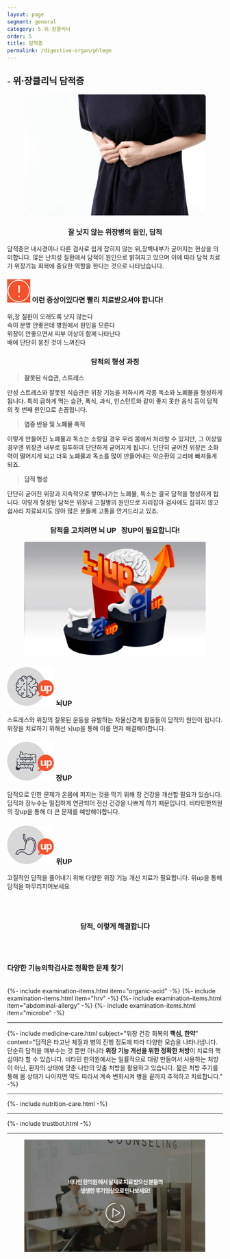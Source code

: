 ```yaml
---
layout: page
segment: general
category: 5-위·장클리닉
order: 5
title: 담적증
permalink: /digestive-organ/phlegm
---
```


<h2 class="content-heading">
  <small>-</small>
  <strong>위·장클리닉</strong> 담적증
</h2>

<figure>
  <img src="/assets/20190808_01.jpg" alt="">
</figure>

<h3 style="text-align:center">잘 낫지 않는 위장병의 원인, 담적</h3>
<p>담적증은 내시경이나 다른 검사로 쉽게 잡히지 않는 위,장벽내부가 굳어지는 현상을 의미합니다. 많은 난치성 질환에서 담적이 원인으로 밝혀지고 있으며 이에 따라 담적 치료가 위장기능 회복에 중요한 역할을 한다는 것으로 나타났습니다.</p>

<div class="content-caution">
  <h3>
    <img src="/assets/icon-warning.svg" alt="">
    이런 증상이있다면 빨리 치료받으셔야 합니다!
  </h3>
  <p>
    위,장 질환이 오래도록 낫지 않는다<br>
    속이 분명 안좋은데 병원에서 원인을 모른다<br>
    위장이 안좋으면서 피부 이상이 함께 나타난다<br>
    배에 단단히 뭉친 것이 느껴진다
  </p>
</div>
<h3 style="text-align:center">담적의 형성 과정</h3>
<div class="content-sculptpost">
  <blockquote>
    <strong>잘못된 식습관, 스트레스</strong><br>
  </blockquote>
  <p>
  만성 스트레스와 잘못된 식습관은 위장 기능을 저하시켜 각종 독소와 노폐물을 형성하게 됩니다. 특히 급하게 먹는 습관, 폭식, 과식, 인스턴트와 같이 좋지 못한 음식 등이 담적의 첫 번째 원인으로 손꼽힙니다.
  </p>
  <blockquote>
    <strong>염증 반응 및 노폐물 축적</strong><br>
  </blockquote>
  <p>
  이렇게 만들어진 노폐물과 독소는 소량일 경우 우리 몸에서 처리할 수 있지만, 그 이상일 경우엔 위장관 내부로 침투하여 단단하게 굳어지게 됩니다. 단단히 굳어진 위장은 소화력이 떨어지게 되고 더욱 노폐물과 독소를 많이 만들어내는 악순환의 고리에 빠져들게 되죠.
  </p>
  <blockquote>
    <strong>담적 형성</strong><br>
  </blockquote>
  <p>
  단단히 굳어진 위장과 지속적으로 쌓여나가는 노폐물, 독소는 결국 담적을 형성하게 됩니다. 이렇게 형성된 담적은 위장내 고질병의 원인으로 자리잡아 검사에도 잡히지 않고 쉽사리 치료되지도 않아 많은 분들께 고통을 안겨드리고 있죠.
  </p>
</div>

<h3 style="text-align:center">담적을 고치려면 <strong>뇌 UP &nbsp; 장UP</strong>이 필요합니다!</h3>
<figure>
  <img src="/assets/img-podium-brain.jpg" alt="">
</figure>
<div class="content-iconcard">
  <h3>
    <img src="/assets/icon-up-brain.svg" alt="">
    뇌UP
  </h3>
  <p>스트레스와 위장의 잘못된 운동을 유발하는 자율신경계 활동들이 담적의 원인이 됩니다. 위장을 치료하기 위해선 뇌up을 통해 이를 먼저 해결해야합니다.</p>
</div>
<div class="content-iconcard">
  <h3>
    <img src="/assets/icon-up-bowels.svg" alt="">
    장UP
  </h3>
  <p>담적으로 인한 문제가 온몸에 퍼지는 것을 막기 위해 장 건강을 개선할 필요가 있습니다. 담적과 장누수는 밀접하게 연관되어 전신 건강을 나쁘게 하기 때문입니다. 비타민한의원의 장up을 통해 더 큰 문제를 예방해야합니다.</p>
</div>
<div class="content-iconcard">
  <h3>
    <img src="/assets/icon-up-stomach.svg" alt="">
    위UP
  </h3>
  <p>고질적인 담적을 풀어내기 위해 다양한 위장 기능 개선 치료가 필요합니다. 위up을 통해 담적을 마무리지어보세요.</p>
</div>
<br><br>
<h3 style="text-align:center">담적, 이렇게 해결합니다</h3><br><br>
<h3><strong>다양한 기능의학검사</strong>로 정확한 문제 찾기</h3><br>
{%- include examination-items.html item="organic-acid" -%}
{%- include examination-items.html item="hrv" -%}
{%- include examination-items.html item="abdominal-allergy" -%}
{%- include examination-items.html item="microbe" -%}

<hr>
{%- include medicine-care.html subject="위장 건강 회복의 <strong>핵심, 한약</strong>" content="담적은 타고난 체질과 병의 진행 정도에 따라 다양한 모습을 나타나냅니다. 단순히 담적을 깨부수는 것 뿐만 아니라 <strong>위장 기능 개선을 위한 정확한 처방</strong>이 치료의 핵심이라 할 수 있습니다. 비타민 한의원에서는 일률적으로 대량 만들어서 사용하는 처방이 아닌, 환자의 상태에 맞춘 나만의 맞춤 처방을 활용하고 있습니다. 짧은 처방 주기를 통해 몸 상태가 나아지면 약도 따라서 계속 변화시켜 병을 끝까지 추적하고 치료합니다." -%}

<hr>

{%- include nutrition-care.html -%}

<hr>

{%- include trustbot.html -%}

<hr>


<figure>
  <a href="/about/review">
    <img src="/assets/img-goreview.jpg" alt="치료 후기와 사례 보기">
  </a>
</figure>
